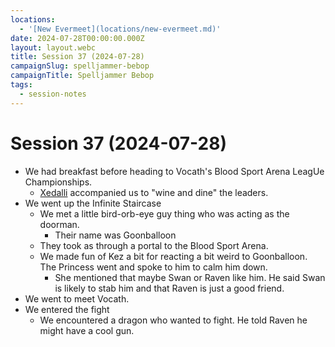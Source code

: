 ```yaml
---
locations:
  - '[New Evermeet](locations/new-evermeet.md)'
date: 2024-07-28T00:00:00.000Z
layout: layout.webc
title: Session 37 (2024-07-28)
campaignSlug: spelljammer-bebop
campaignTitle: Spelljammer Bebop
tags:
  - session-notes
---
```

# Session 37 (2024-07-28)

- We had breakfast before heading to Vocath's Blood Sport Arena LeagUe Championships.
	- [Xedalli](npcs/princess-xedalli.md) accompanied us to "wine and dine" the leaders.
- We went up the Infinite Staircase
	- We met a little bird-orb-eye guy thing who was acting as the doorman.
		- Their name was Goonballoon
	- They took as through a portal to the Blood Sport Arena.
	- We made fun of Kez a bit for reacting a bit weird to Goonballoon. The Princess went and spoke to him to calm him down.
		- She mentioned that maybe Swan or Raven like him. He said Swan is likely to stab him and that Raven is just a good friend.
- We went to meet Vocath.
- We entered the fight
	- We encountered a dragon who wanted to fight. He told Raven he might have a cool gun.
